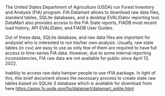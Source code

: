 The United States Department of Agriculture (USDA) run Forest Inventory and Analysis (FIA) program. FIA Datamart allows to download raw data files, standard tables, 
SQLite databases, and a desktop EVALIDator reporting tool. DataMart also provides access to the FIA State reports, FIADB most recent load history, API EVALIDator, 
and FIADB User Guides.

Out of these data, SQLite database, and raw data files are important for analysist who is interested to run his/her own analysis. Usually, raw state tables  (in csv) are 
easy to use as only few of them are required to have full access to time-series FIA data. However, due to some internal reporting inconsistencies, FIA raw data are not available
for public since April 13, 2022.

Inabiliiy to access raw data hamper people to use rFIA package. In light of this, this brief document shows the necessary process to create state raw tables based on 
SQLite 3 database which is available for download from here <https://apps.fs.usda.gov/fia/datamart/datamart_sqlite.html>
